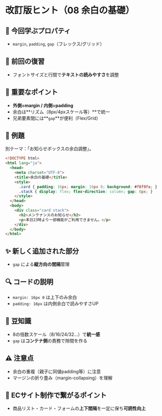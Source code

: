 # 改訂版ヒント（08 余白の基礎）

## 🧩 今回学ぶプロパティ
- `margin`, `padding`, `gap`（フレックス/グリッド）

## 🔁 前回の復習
- フォントサイズと行間で**テキストの読みやすさ**を調整

## 📌 重要なポイント
- **外側=margin / 内側=padding**
- 余白は**リズム（8px/4pxスケール等）**で統一
- 兄弟要素間には**`gap`**が便利（Flex/Grid）

## 🧪 例題
別テーマ：「お知らせボックスの余白調整」。

```html
<!DOCTYPE html>
<html lang="ja">
  <head>
    <meta charset="UTF-8">
    <title>余白の基礎</title>
    <style>
      .card { padding: 16px; margin: 16px 0; background: #f8f9fa; }
      .stack { display: flex; flex-direction: column; gap: 8px; }
    </style>
  </head>
  <body>
    <div class="card stack">
      <h2>メンテナンスのお知らせ</h2>
      <p>本日23時より一部機能がご利用できません。</p>
    </div>
  </body>
</html>
```

## ✨ 新しく追加された部分
- `gap` による**縦方向の間隔**管理

## 🔍 コードの説明
- `margin: 16px 0` は上下のみ余白
- `padding: 16px` は内側余白で読みやすさUP

## 📖 豆知識
- 8の倍数スケール（8/16/24/32…）で**統一感**
- `gap` は**コンテナ側**の責務で隙間を作る

## ⚠️ 注意点
- 余白の重複（親子に同値padding等）に注意
- マージンの折り畳み（margin-collapsing）を理解

## 🛒 ECサイト制作で繋がるポイント
- 商品リスト・カード・フォームの**上下間隔**を一定に保ち**可読性向上**